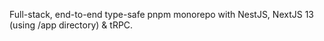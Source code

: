 Full-stack, end-to-end type-safe pnpm monorepo with NestJS, NextJS 13 (using /app directory) & tRPC.
